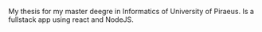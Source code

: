 My thesis for my master deegre in Informatics of University of Piraeus. Is a fullstack app using react and NodeJS.
